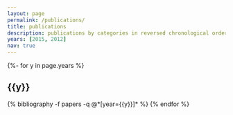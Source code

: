 ```yaml
---
layout: page
permalink: /publications/
title: publications
description: publications by categories in reversed chronological order. generated by jekyll-scholar.
years: [2015, 2012]
nav: true
---
```

<!-- _pages/publications.md -->
<div class="publications">

{%- for y in page.years %}
  <h2 class="year">{{y}}</h2>
  {% bibliography -f papers -q @*[year={{y}}]* %}
{% endfor %}

</div>
